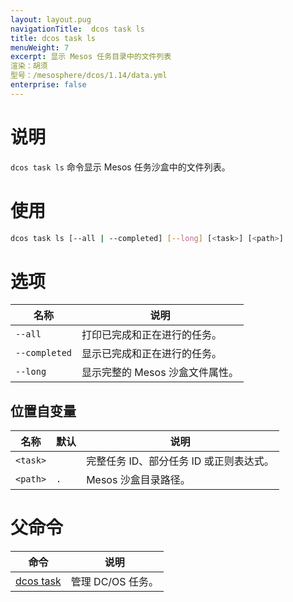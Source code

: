 ```yaml
---
layout: layout.pug
navigationTitle:  dcos task ls
title: dcos task ls
menuWeight: 7
excerpt: 显示 Mesos 任务目录中的文件列表
渲染：胡须
型号：/mesosphere/dcos/1.14/data.yml
enterprise: false
---
```


# 说明
`dcos task ls` 命令显示 Mesos 任务沙盒中的文件列表。

# 使用

```bash
dcos task ls [--all | --completed] [--long] [<task>] [<path>]
```

# 选项

| 名称 | 说明 |
|---------|-------------|
| `--all` | 打印已完成和正在进行的任务。|
| `--completed` | 显示已完成和正在进行的任务。|
| `--long` | 显示完整的 Mesos 沙盒文件属性。|

## 位置自变量

| 名称 | 默认 | 说明 |
|---------|-------------|-------------|
| `<task>` | | 完整任务 ID、部分任务 ID 或正则表达式。|
| `<path>` | `.` | Mesos 沙盒目录路径。 |

# 父命令

| 命令 | 说明 |
|---------|-------------|
| [dcos task](/mesosphere/dcos/1.14/cli/command-reference/dcos-task/) | 管理 DC/OS 任务。|
